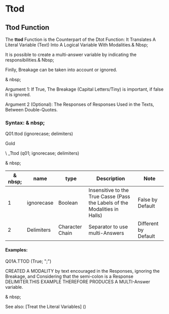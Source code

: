 # Ttod

## Ttod Function

The **ttod** Function is the Counterpart of the Dtot Function: It Translates A Literal Variable (Text) Into A Logical Variable With Modalities.& Nbsp;

It is possible to create a multi-answer variable by indicating the responsibilities.& Nbsp;

Finlly, Breakage can be taken into account or ignored.

& nbsp;

Argument 1: If True, The Breakage (Capital Letters/Tiny) is important, if false it is ignored.

Argument 2 (Optional): The Responses of Responses Used in the Texts, Between Double-Quotes.

### Syntax: & nbsp;

Q01.ttod (ignorecase; delimiters)

Gold

\ _Ttod (q01; ignorecase; delimiters)

& nbsp;

| & nbsp; | **name** | **type** | **Description** | **Note** |
| --- | --- | --- | --- | --- |
| &#49; | ignorecase | Boolean | Insensitive to the True Casse (Pass the Labels of the Modalities in Halls) | False by Default |
| &#50; | Delimiters | Character Chain | Separator to use multi-Answers | Different by Default |


#### Examples:

Q01A.TTOD (True; ";")

CREATED A MODALITY by text encouraged in the Responses, ignoring the Breakage, and Considering that the semi-colon is a Response DELIMITER.THIS EXAMPLE THEREFORE PRODUCES A MULTI-Answer variable.

& nbsp;

See also: [Treat the Literal Variables] (<Trellious Little Little.md>)